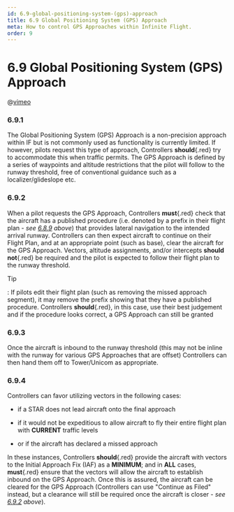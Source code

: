 ```yaml
---
id: 6.9-global-positioning-system-(gps)-approach
title: 6.9 Global Positioning System (GPS) Approach
meta: How to control GPS Approaches within Infinite Flight.
order: 9
---
```


# 6.9  Global Positioning System (GPS) Approach



@[vimeo](442728868)



### 6.9.1

The Global Positioning System (GPS) Approach is a non-precision approach within IF but is not commonly used as functionality is currently limited. If however, pilots request this type of approach, Controllers **should**{.red} try to accommodate this when traffic permits. The GPS Approach is defined by a series of waypoints and altitude restrictions that the pilot will follow to the runway threshold, free of conventional guidance such as a localizer/glideslope etc.



### 6.9.2

When a pilot requests the GPS Approach, Controllers **must**{.red} check that the aircraft has a published procedure (i.e. denoted by a prefix in their flight plan - *see [6.8.9](/guide/atc-manual/6.-radar/6.8-approach#6.8.9) above*) that provides lateral navigation to the intended arrival runway. Controllers can then expect aircraft to continue on their Flight Plan, and at an appropriate point (such as base), clear the aircraft for the GPS Approach. Vectors, altitude assignments, and/or intercepts **should not**{.red} be required and the pilot is expected to follow their flight plan to the runway threshold.



Tip

: If pilots edit their flight plan (such as removing the missed approach segment), it may remove the prefix showing that they have a published procedure. Controllers **should**{.red}, in this case, use their best judgement and if the procedure looks correct, a GPS Approach can still be granted



### 6.9.3

Once the aircraft is inbound to the runway threshold (this may not be inline with the runway for various GPS Approaches that are offset) Controllers can then hand them off to Tower/Unicom as appropriate.



### 6.9.4

Controllers can favor utilizing vectors in the following cases: 



- if a STAR does not lead aircraft onto the final approach

- if it would not be expeditious to allow aircraft to fly their entire flight plan with **CURRENT** traffic levels

- or if the aircraft has declared a missed approach

  

In these instances, Controllers **should**{.red} provide the aircraft with vectors to the Initial Approach Fix (IAF) as a **MINIMUM**; and in **ALL** cases, **must**{.red} ensure that the vectors will allow the aircraft to establish inbound on the GPS Approach. Once this is assured, the aircraft can be cleared for the GPS Approach (Controllers can use "Continue as Filed" instead, but a clearance will still be required once the aircraft is closer - *see [6.9.2](/guide/atc-manual/6.-radar/6.9-global-positioning-system-(gps)-approach#6.9.2) above*).

